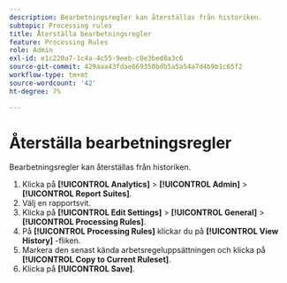 ```yaml
---
description: Bearbetningsregler kan återställas från historiken.
subtopic: Processing rules
title: Återställa bearbetningsregler
feature: Processing Rules
role: Admin
exl-id: e1c220a7-1c4a-4c55-9eeb-c0e3bed8a3c6
source-git-commit: 429aaa43fdae669350bdb5a5a54a7d4b9b1c65f2
workflow-type: tm+mt
source-wordcount: '42'
ht-degree: 7%

---
```


# Återställa bearbetningsregler

Bearbetningsregler kan återställas från historiken.

1. Klicka på **[!UICONTROL Analytics]** > **[!UICONTROL Admin]** > **[!UICONTROL Report Suites]**.
1. Välj en rapportsvit.
1. Klicka på **[!UICONTROL Edit Settings]** > **[!UICONTROL General]** > **[!UICONTROL Processing Rules]**.
1. På **[!UICONTROL Processing Rules]** klickar du på **[!UICONTROL View History]** -fliken.
1. Markera den senast kända arbetsregeluppsättningen och klicka på **[!UICONTROL Copy to Current Ruleset]**.
1. Klicka på **[!UICONTROL Save]**.
